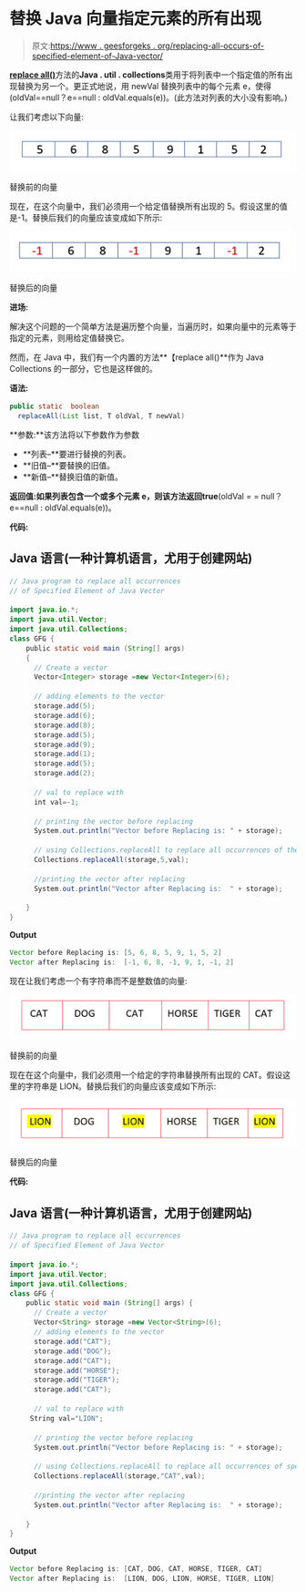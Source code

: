 # 替换 Java 向量指定元素的所有出现

> 原文:[https://www . geesforgeks . org/replacing-all-occurs-of-specified-element-of-Java-vector/](https://www.geeksforgeeks.org/replacing-all-occurrences-of-specified-element-of-java-vector/)

[**replace all()**](https://www.geeksforgeeks.org/collections-replaceall-method-in-java-with-examples/)方法的**Java . util . collections**类用于将列表中一个指定值的所有出现替换为另一个。更正式地说，用 newVal 替换列表中的每个元素 e，使得(oldVal==null？e==null : oldVal.equals(e))。(此方法对列表的大小没有影响。)

让我们考虑以下向量:

![](img/70c40b210c6c02d134b65ec5ffa2e4cf.png)

替换前的向量

现在，在这个向量中，我们必须用一个给定值替换所有出现的 5。假设这里的值是-1。替换后我们的向量应该变成如下所示:

![](img/097825e0fb98a0d708f9c8a524115308.png)

替换后的向量

**进场:**

解决这个问题的一个简单方法是遍历整个向量，当遍历时，如果向量中的元素等于指定的元素，则用给定值替换它。

然而，在 Java 中，我们有一个内置的方法**【replace all()**作为 Java Collections 的一部分，它也是这样做的。

**语法:**

```java
public static  boolean
  replaceAll(List list, T oldVal, T newVal)
```

**参数:**该方法将以下参数作为参数

*   **列表–**要进行替换的列表。
*   **旧值–**要替换的旧值。
*   **新值–**替换旧值的新值。

**返回值:**如果列表包含一个或多个元素 e，则该方法返回**true**(oldVal = = null？e==null : oldVal.equals(e))。

**代码:**

## Java 语言(一种计算机语言，尤用于创建网站)

```java
// Java program to replace all occurrences
// of Specified Element of Java Vector

import java.io.*;
import java.util.Vector;
import java.util.Collections;
class GFG {
    public static void main (String[] args) 
    {
      // Create a vector
      Vector<Integer> storage =new Vector<Integer>(6);

      // adding elements to the vector
      storage.add(5);      
      storage.add(6);
      storage.add(8);
      storage.add(5);
      storage.add(9);
      storage.add(1);      
      storage.add(5);
      storage.add(2);

      // val to replace with 
      int val=-1;

      // printing the vector before replacing 
      System.out.println("Vector before Replacing is: " + storage);

      // using Collections.replaceAll to replace all occurrences of the element
      Collections.replaceAll(storage,5,val);

      //printing the vector after replacing 
      System.out.println("Vector after Replacing is:  " + storage);

    }
}
```

**Output**

```java
Vector before Replacing is: [5, 6, 8, 5, 9, 1, 5, 2]
Vector after Replacing is:  [-1, 6, 8, -1, 9, 1, -1, 2]
```

现在让我们考虑一个有字符串而不是整数值的向量:

![](img/963dc41191cb05a0a5348dbf827b2eb8.png)

替换前的向量

现在在这个向量中，我们必须用一个给定的字符串替换所有出现的 CAT。假设这里的字符串是 LION。替换后我们的向量应该变成如下所示:

![](img/e03a73e4399826e190abe5f46eb18862.png)

替换后的向量

**代码:**

## Java 语言(一种计算机语言，尤用于创建网站)

```java
// Java program to replace all occurrences
// of Specified Element of Java Vector

import java.io.*;
import java.util.Vector;
import java.util.Collections;
class GFG {
    public static void main (String[] args) {
      // Create a vector
      Vector<String> storage =new Vector<String>(6);
      // adding elements to the vector
      storage.add("CAT");      
      storage.add("DOG");
      storage.add("CAT");
      storage.add("HORSE");
      storage.add("TIGER");
      storage.add("CAT");

      // val to replace with 
     String val="LION";

      // printing the vector before replacing 
      System.out.println("Vector before Replacing is: " + storage);

      // using Collections.replaceAll to replace all occurrences of specified  element
      Collections.replaceAll(storage,"CAT",val);

      //printing the vector after replacing 
      System.out.println("Vector after Replacing is:  " + storage);

    }
}
```

**Output**

```java
Vector before Replacing is: [CAT, DOG, CAT, HORSE, TIGER, CAT]
Vector after Replacing is:  [LION, DOG, LION, HORSE, TIGER, LION]
```